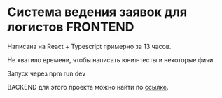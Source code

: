 # Cистема ведения заявок для логистов FRONTEND

Написана на React + Typescript примерно за 13 часов.

Не хватило времени, чтобы написать юнит-тесты и некоторые фичи.

Запуск через npm run dev

BACKEND для этого проекта можно найти по [ссылке](https://github.com/Norwak/Test-Assignment-Logistics-Backend).
